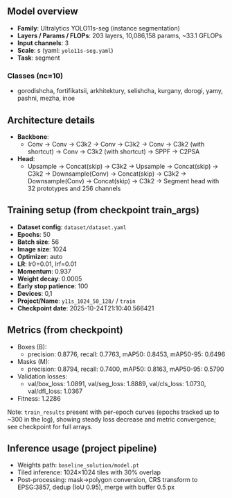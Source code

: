## Model overview

- **Family**: Ultralytics YOLO11s-seg (instance segmentation)
- **Layers / Params / FLOPs**: 203 layers, 10,086,158 params, ~33.1 GFLOPs
- **Input channels**: 3
- **Scale**: s (yaml: `yolo11s-seg.yaml`)
- **Task**: segment

### Classes (nc=10)
- gorodishcha, fortifikatsii, arkhitektury, selishcha, kurgany, dorogi, yamy, pashni, mezha, inoe

## Architecture details

- **Backbone**:
  - Conv → Conv → C3k2 → Conv → C3k2 → Conv → C3k2 (with shortcut) → Conv → C3k2 (with shortcut) → SPPF → C2PSA
- **Head**:
  - Upsample → Concat(skip) → C3k2 → Upsample → Concat(skip) → C3k2 →
    Downsample(Conv) → Concat(skip) → C3k2 → Downsample(Conv) → Concat(skip) → C3k2 →
    Segment head with 32 prototypes and 256 channels

## Training setup (from checkpoint train_args)

- **Dataset config**: `dataset/dataset.yaml`
- **Epochs**: 50
- **Batch size**: 56
- **Image size**: 1024
- **Optimizer**: auto
- **LR**: lr0=0.01, lrf=0.01
- **Momentum**: 0.937
- **Weight decay**: 0.0005
- **Early stop patience**: 100
- **Devices**: 0,1
- **Project/Name**: `y11s_1024_50_128/` / `train`
- **Checkpoint date**: 2025-10-24T21:10:40.566421

## Metrics (from checkpoint)

- Boxes (B):
  - precision: 0.8776, recall: 0.7763, mAP50: 0.8453, mAP50-95: 0.6496
- Masks (M):
  - precision: 0.8794, recall: 0.7400, mAP50: 0.8163, mAP50-95: 0.5790
- Validation losses:
  - val/box_loss: 1.0891, val/seg_loss: 1.8889, val/cls_loss: 1.0730, val/dfl_loss: 1.0367
- Fitness: 1.2286

Note: `train_results` present with per-epoch curves (epochs tracked up to ~300 in the log), showing steady loss decrease and metric convergence; see checkpoint for full arrays.

## Inference usage (project pipeline)

- Weights path: `baseline_solution/model.pt`
- Tiled inference: 1024×1024 tiles with 30% overlap
- Post-processing: mask→polygon conversion, CRS transform to EPSG:3857, dedup (IoU 0.95), merge with buffer 0.5 px

